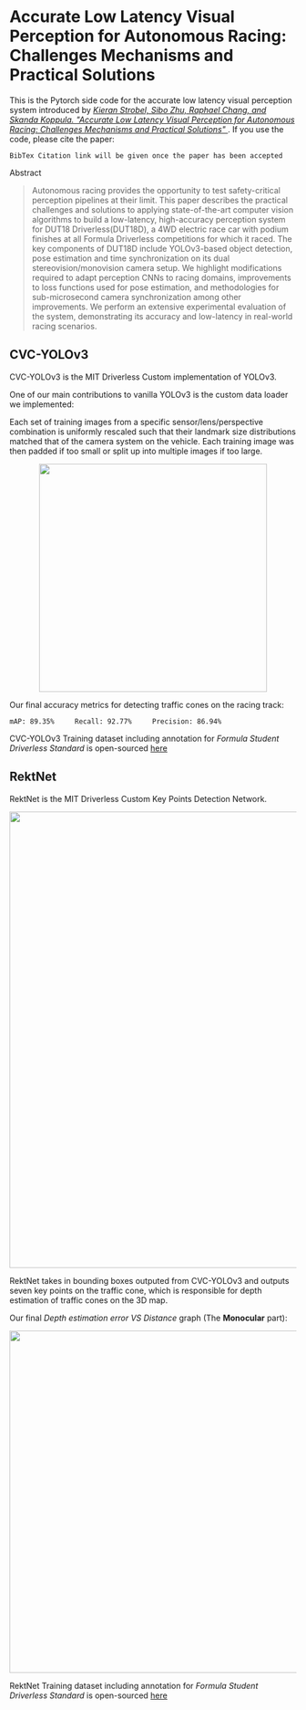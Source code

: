 # Accurate Low Latency Visual Perception for Autonomous Racing: Challenges Mechanisms and Practical Solutions

This is the Pytorch side code for the accurate low latency visual perception system introduced by *[Kieran Strobel, Sibo Zhu, Raphael Chang, and Skanda Koppula. "Accurate Low Latency Visual Perception for Autonomous Racing: Challenges Mechanisms and Practical Solutions" ](https://static1.squarespace.com/static/5b79970e3c3a53723fab8cfc/t/5dd31c1eb16d2c02ed66408d/1574116397888/Accurate__Low_Latency_Visual_Perception_for_Autonomous_Racing__Challenges__Mechanisms__and_Practical_Solutions_.pdf)*. If you use the code, please cite the paper:

```
BibTex Citation link will be given once the paper has been accepted
```

Abstract

>Autonomous racing provides the opportunity to test safety-critical perception pipelines at their limit. This paper describes the practical challenges and solutions to applying state-of-the-art computer vision algorithms to build a low-latency, high-accuracy perception system for DUT18 Driverless(DUT18D), a 4WD electric race car with podium finishes at all  Formula Driverless competitions for which it raced. The key components of DUT18D include  YOLOv3-based object detection, pose estimation and time synchronization on its dual stereovision/monovision camera setup. We highlight modifications required to adapt perception  CNNs to racing domains, improvements to loss functions used for pose estimation, and methodologies for sub-microsecond camera synchronization among other improvements. We perform  an extensive experimental evaluation of the system, demonstrating its accuracy and low-latency  in real-world racing scenarios.

## CVC-YOLOv3

CVC-YOLOv3 is the MIT Driverless Custom implementation of YOLOv3. 

One of our main contributions to vanilla YOLOv3 is the custom data loader we implemented:

Each set of training images from a specific sensor/lens/perspective combination is uniformly rescaled such that their landmark size distributions matched that of the camera system on the vehicle. Each training image was then padded if too small or split up into multiple images if too large.

<p align="center">
<img src="https://user-images.githubusercontent.com/22118253/69765465-09e90000-1142-11ea-96b7-370868a0033b.png" width="400">
</p>


Our final accuracy metrics for detecting traffic cones on the racing track:
```
mAP: 89.35%     Recall: 92.77%     Precision: 86.94%      
```

CVC-YOLOv3 Training dataset including annotation for *Formula Student Driverless Standard* is open-sourced [here](https://driverless.mit.edu/)

## RektNet

RektNet is the MIT Driverless Custom Key Points Detection Network. 

<p align="center">
<img src="https://user-images.githubusercontent.com/22118253/69765965-fd65a700-1143-11ea-8804-cd1d33f2e824.png" width="800">
</p>

RektNet takes in bounding boxes outputed from CVC-YOLOv3 and outputs seven key points on the traffic cone, which is responsible for depth estimation of traffic cones on the 3D map. 

Our final *Depth estimation error VS Distance* graph (The **Monocular** part):

<p align="center">
<img src="https://user-images.githubusercontent.com/22118253/69766182-cc39a680-1144-11ea-9ebc-5708019ba5d2.png" width="600">
</p>

RektNet Training dataset including annotation for *Formula Student Driverless Standard* is open-sourced [here](https://driverless.mit.edu/)
